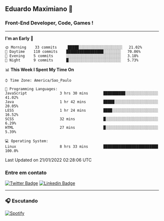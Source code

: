 ## Eduardo Maximiano 👋

### Front-End Developer, Code, Games !

---

<!--START_SECTION:waka-->
**I'm an Early 🐤** 

```text
🌞 Morning    33 commits     █████░░░░░░░░░░░░░░░░░░░░   21.02% 
🌆 Daytime    110 commits    █████████████████░░░░░░░░   70.06% 
🌃 Evening    5 commits      ░░░░░░░░░░░░░░░░░░░░░░░░░   3.18% 
🌙 Night      9 commits      █░░░░░░░░░░░░░░░░░░░░░░░░   5.73%

```


📊 **This Week I Spent My Time On** 

```text
⌚︎ Time Zone: America/Sao_Paulo

💬 Programming Languages: 
JavaScript               3 hrs 30 mins       ██████████░░░░░░░░░░░░░░░   41.02% 
Java                     1 hr 42 mins        █████░░░░░░░░░░░░░░░░░░░░   20.05% 
LESS                     1 hr 24 mins        ████░░░░░░░░░░░░░░░░░░░░░   16.52% 
SCSS                     32 mins             █░░░░░░░░░░░░░░░░░░░░░░░░   6.29% 
HTML                     27 mins             █░░░░░░░░░░░░░░░░░░░░░░░░   5.39%

💻 Operating System: 
Linux                    8 hrs 33 mins       █████████████████████████   100.0%

```


 Last Updated on 21/01/2022 02:28:06 UTC
<!--END_SECTION:waka-->

### Entre em contato

[![Twitter Badge](https://img.shields.io/badge/-@edmaxi-1ca0f1?style=flat-square&labelColor=1ca0f1&logo=twitter&logoColor=white&link=https://twitter.com/edmaxi)](https://twitter.com/edmaxi)
[![Linkedin Badge](https://img.shields.io/badge/-Eduardo_Maximiano-0077B5?style=flat-square&logo=Linkedin&logoColor=white&link=https://www.linkedin.com/in/maximiano-eduardo)](https://www.linkedin.com/in/maximiano-eduardo)

---

### 🎧 Escutando
[![Spotify](https://novatorem-sandy.vercel.app/api/spotify)](https://open.spotify.com/user/comgigo)
